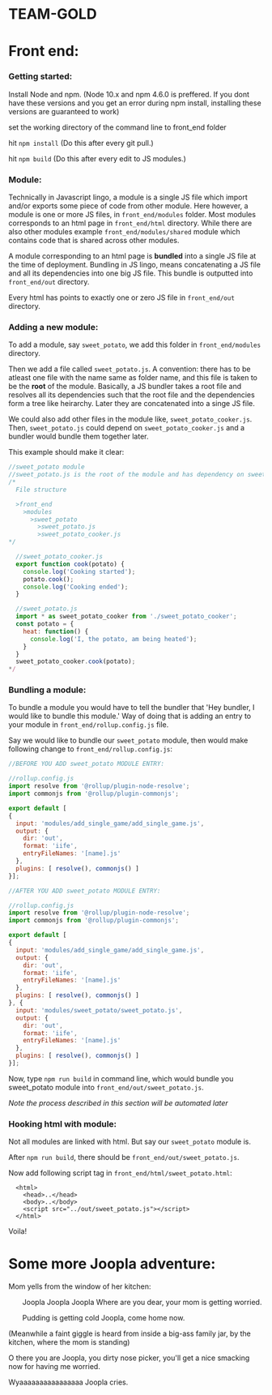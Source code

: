 # TEAM-GOLD


# Front end:

### Getting started:
Install Node and npm. 
(Node 10.x and npm 4.6.0 is preffered. If you dont have these versions and you get an error during npm install, installing these versions are guaranteed to work)

set the working directory of the command line to front_end folder

hit `npm install` (Do this after every git pull.)

hit `npm build` (Do this after every edit to JS modules.)

### Module:

Technically in Javascript lingo, a module is a single JS file which import and/or exports some piece of code from other module. 
Here however, a module is one or more JS files, in `front_end/modules` folder. 
Most modules corresponds to an html page in `front_end/html` directory. 
While there are also other modules example `front_end/modules/shared` module which contains code that is shared across other modules.

A module corresponding to an html page is **bundled** into a single JS file at the time of deployment. 
Bundling in JS lingo, means concatenating a JS file and all its dependencies into one big JS file.
This bundle is outputted into `front_end/out` directory.

Every html has points to exactly one or zero JS file in `front_end/out` directory.

### Adding a new module:

To add a module, say `sweet_potato`, we add this folder in `front_end/modules` directory.

Then we add a file called `sweet_potato.js`. A convention: there has to be atleast one file with the name same as folder name,
and this file is taken to be the **root** of the module. Basically, a JS bundler takes a root file and resolves all its dependencies 
such that the root file and the dependencies form a tree like heirarchy. Later they are concatenated into a singe JS file.

We could also add other files in the module like, `sweet_potato_cooker.js`. Then, `sweet_potato.js` could depend on `sweet_potato_cooker.js` and 
a bundler would bundle them together later.

This example should make it clear:
```javascript
//sweet_potato module
//sweet_potato.js is the root of the module and has dependency on sweet_potato_cooker.js
/*
  File structure

  >front_end
    >modules
      >sweet_potato
        >sweet_potato.js
        >sweet_potato_cooker.js
*/

  //sweet_potato_cooker.js
  export function cook(potato) {
    console.log('Cooking started');
    potato.cook();
    console.log('Cooking ended');
  }

  //sweet_potato.js
  import * as sweet_potato_cooker from './sweet_potato_cooker';
  const potato = {
    heat: function() {
      console.log('I, the potato, am being heated');
    }
  }
  sweet_potato_cooker.cook(potato);
*/
```

### Bundling a module:

To bundle a module you would have to tell the bundler that 'Hey bundler, I would like to bundle this module.' 
Way of doing that is adding an entry to your module in `front_end/rollup.config.js` file.

Say we would like to bundle our `sweet_potato` module, then would make following change to `front_end/rollup.config.js`:
```javascript
//BEFORE YOU ADD sweet_potato MODULE ENTRY:

//rollup.config.js
import resolve from '@rollup/plugin-node-resolve';
import commonjs from '@rollup/plugin-commonjs';

export default [
{
  input: 'modules/add_single_game/add_single_game.js',
  output: {
    dir: 'out',
    format: 'iife',
    entryFileNames: '[name].js'
  },
  plugins: [ resolve(), commonjs() ]
}];

//AFTER YOU ADD sweet_potato MODULE ENTRY:

//rollup.config.js
import resolve from '@rollup/plugin-node-resolve';
import commonjs from '@rollup/plugin-commonjs';

export default [
{
  input: 'modules/add_single_game/add_single_game.js',
  output: {
    dir: 'out',
    format: 'iife',
    entryFileNames: '[name].js'
  },
  plugins: [ resolve(), commonjs() ]
}, {
  input: 'modules/sweet_potato/sweet_potato.js',
  output: {
    dir: 'out',
    format: 'iife',
    entryFileNames: '[name].js'
  },
  plugins: [ resolve(), commonjs() ]
}];
```
Now, type `npm run build` in command line, which would bundle you sweet_potato module into `front_end/out/sweet_potato.js`.

*Note the process described in this section will be automated later*

### Hooking html with module:

Not all modules are linked with html. But say our `sweet_potato` module is.

After `npm run build`, there should be `front_end/out/sweet_potato.js`.

Now add following script tag in `front_end/html/sweet_potato.html`:
```
  <html>
    <head>..</head>
    <body>..</body>
    <script src="../out/sweet_potato.js"></script>
  </html>
```

Voila!


# Some more Joopla adventure:

Mom yells from the window of her kitchen:

&nbsp; &nbsp; &nbsp; &nbsp;Joopla Joopla Joopla Where are you dear, your mom is getting worried.

&nbsp; &nbsp; &nbsp; &nbsp;Pudding is getting cold Joopla, come home now.

(Meanwhile a faint giggle is heard from inside a big-ass family jar, by the kitchen, where the mom is standing)

O there you are Joopla, you dirty nose picker, you'll get a nice smacking now for having me worried.

Wyaaaaaaaaaaaaaaaa Joopla cries.